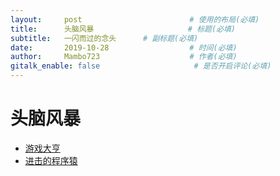 ```yaml
---
layout:     post                        # 使用的布局(必填)
title:      头脑风暴                     # 标题(必填)
subtitle:   一闪而过的念头      # 副标题(必填)
date:       2019-10-28                  # 时间(必填)
author:     Mambo723                    # 作者(必填)
gitalk_enable: false                     # 是否开启评论(必填)
---
```


# 头脑风暴

* [游戏大亨](游戏大亨)
* [进击的程序猿](进击的程序猿)
